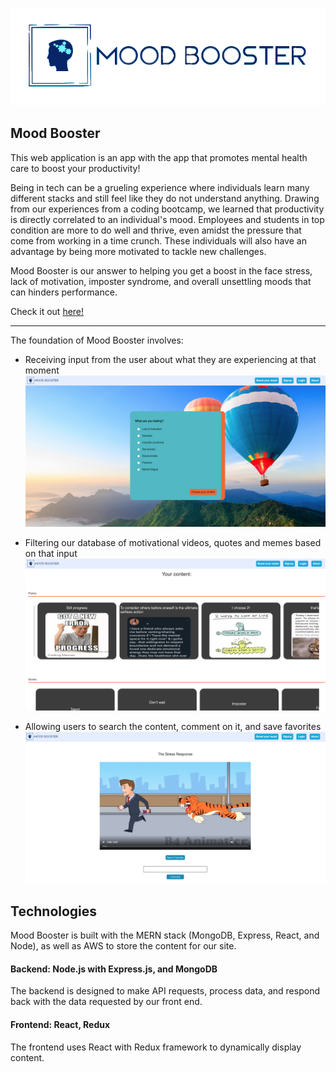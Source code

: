 ![logo](/frontend/src/components/main/logo-no-back.png)

## Mood Booster
This web application is an app with the app that promotes mental health care to boost your productivity!

Being in tech can be a grueling experience where individuals learn many different stacks and still feel like they do not understand anything. Drawing from our experiences from a coding bootcamp, we learned that productivity is directly correlated to an individual's mood. Employees and students in top condition are more to do well and thrive, even amidst the pressure that come from working in a time crunch. These individuals will also have an advantage by being more motivated to tackle new challenges.

Mood Booster is our answer to helping you get a boost in the face stress, lack of motivation, imposter syndrome, and overall unsettling moods that can hinders performance.

Check it out [here!](https://moodbooster.herokuapp.com/)

---

The foundation of Mood Booster involves:

- Receiving input from the user about what they are experiencing at that moment
![Screenshot](/readme_photos/form.png)

- Filtering our database of motivational videos, quotes and memes based on that input
![Screenshot](/readme_photos/index.png)

- Allowing users to search the content, comment on it, and save favorites
![Screenshot](/readme_photos/show.png)

## Technologies

Mood Booster is built with the MERN stack (MongoDB, Express, React, and Node), as well as AWS to store the content for our site.

#### Backend: Node.js with Express.js, and MongoDB

The backend is designed to make API requests, process data, and respond back with the data requested by our front end.

#### Frontend: React, Redux

The frontend uses React with Redux framework to dynamically display content.

